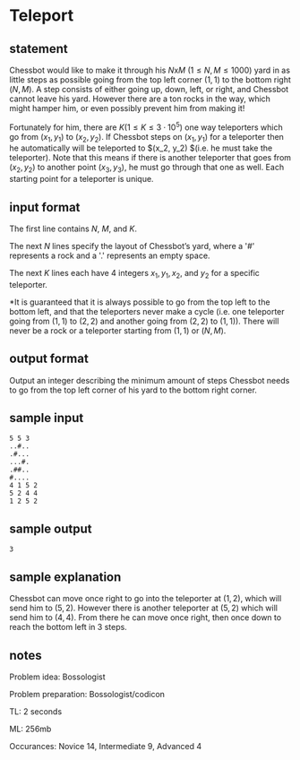 # Teleport

## statement
Chessbot would like to make it through his $N$x$M$ $(1 \leq N, M \leq 1000)$ yard in as little steps as possible going from the top left corner $(1, 1)$ to the bottom right $(N, M)$. A step consists of either going up, down, left, or right, and Chessbot cannot leave his yard. However there are a ton rocks in the way, which might hamper him, or even possibly prevent him from making it! 

Fortunately for him, there are $K (1 \leq K \leq 3 \cdot 10^5)$ one way teleporters which go from $(x_1, y_1)$ to $(x_2, y_2)$. If Chessbot steps on $(x_1, y_1)$ for a teleporter then he automatically will be teleported to $(x_2, y_2) $(i.e. he must take the teleporter). Note that this means if there is another teleporter that goes from $(x_2, y_2)$ to another point $(x_3, y_3)$, he must go through that one as well. Each starting point for a teleporter is unique.

## input format
The first line contains $N$, $M$, and $K$.

The next $N$ lines specify the layout of Chessbot’s yard, where a '#' represents a rock and a '.' represents an empty space.

The next $K$ lines each have 4 integers $x_1, y_1, x_2,$ and $y_2$ for a specific teleporter.

\*It is guaranteed that it is always possible to go from the top left to the bottom left, and that the teleporters never make a cycle (i.e. one teleporter going from $(1, 1)$ to $(2, 2)$ and another going from $(2, 2)$ to $(1, 1)$). There will never be a rock or a teleporter starting from $(1, 1)$ or $(N, M)$.

## output format
Output an integer describing the minimum amount of steps Chessbot needs to go from the top left corner of his yard to the bottom right corner.

## sample input
```
5 5 3
..#..
.#...
...#.
.##..
#....
4 1 5 2
5 2 4 4
1 2 5 2
```

## sample output
```
3
```

## sample explanation
Chessbot can move once right to go into the teleporter at $(1, 2)$, which will send him to $(5, 2)$. However there is another teleporter at $(5, 2)$ which will send him to $(4, 4)$. From there he can move once right, then once down to reach the bottom left in 3 steps.

## notes
Problem idea: Bossologist

Problem preparation: Bossologist/codicon

TL: 2 seconds

ML: 256mb

Occurances: Novice 14, Intermediate 9, Advanced 4
